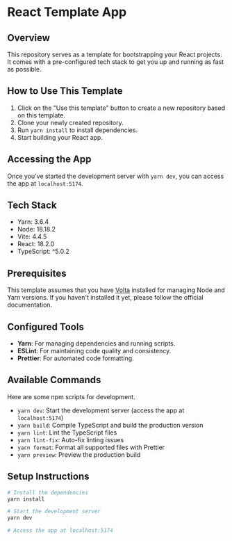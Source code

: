 # React Template App

## Overview

This repository serves as a template for bootstrapping your React projects. It comes with a pre-configured tech stack to get you up and running as fast as possible.

## How to Use This Template

1. Click on the "Use this template" button to create a new repository based on this template.
2. Clone your newly created repository.
3. Run `yarn install` to install dependencies.
4. Start building your React app.

## Accessing the App

Once you've started the development server with `yarn dev`, you can access the app at `localhost:5174`.

## Tech Stack

- Yarn: 3.6.4
- Node: 18.18.2
- Vite: 4.4.5
- React: 18.2.0
- TypeScript: ^5.0.2

## Prerequisites

This template assumes that you have [Volta](https://volta.sh/) installed for managing Node and Yarn versions. If you haven't installed it yet, please follow the official documentation.

## Configured Tools

- **Yarn**: For managing dependencies and running scripts.
- **ESLint**: For maintaining code quality and consistency.
- **Prettier**: For automated code formatting.

## Available Commands

Here are some npm scripts for development.

- `yarn dev`: Start the development server (access the app at `localhost:5174`)
- `yarn build`: Compile TypeScript and build the production version
- `yarn lint`: Lint the TypeScript files
- `yarn lint-fix`: Auto-fix linting issues
- `yarn format`: Format all supported files with Prettier
- `yarn preview`: Preview the production build

## Setup Instructions

```bash
# Install the dependencies
yarn install

# Start the development server
yarn dev

# Access the app at localhost:5174
```
